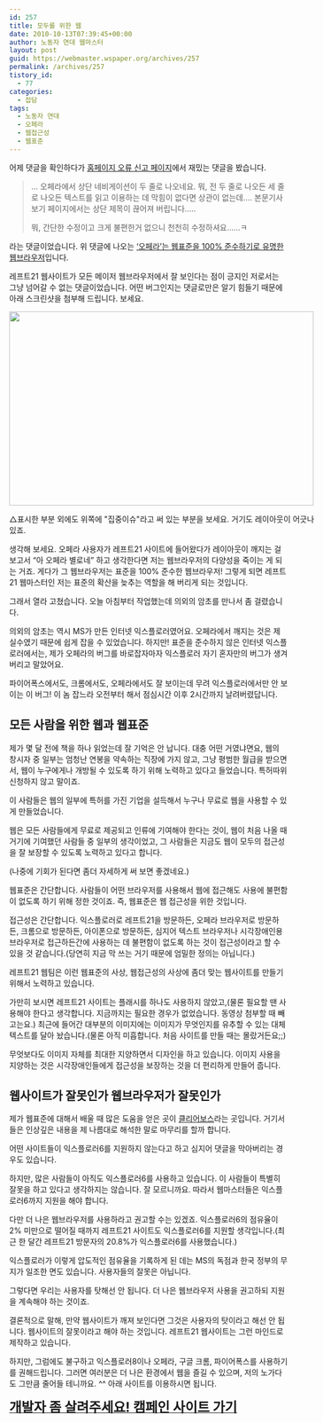 ```yaml
---
id: 257
title: 모두를 위한 웹
date: 2010-10-13T07:39:45+00:00
author: 노동자 연대 웹마스터
layout: post
guid: https://webmaster.wspaper.org/archives/257
permalink: /archives/257
tistory_id:
  - 77
categories:
  - 잡담
tags:
  - 노동자 연대
  - 오페라
  - 웹접근성
  - 웹표준
---
```

어제 댓글을 확인하다가 <a href="/10" target="_blank" class="broken_link">홈페이지 오류 신고 페이지</a>에서 재밌는 댓글을 봤습니다. 

> &#8230; 오페라에서 상단 네비게이션이 두 줄로 나오네요. 뭐, 전 두 줄로 나오든 세 줄로 나오든 텍스트를 읽고 이용하는 데 막힘이 없다면 상관이 없는데&#8230;. 본문기사 보기 페이지에서는 상단 제목이 끊어져 버립니다&#8230;..
> 
> 뭐, 간단한 수정이고 크게 불편한거 없으니 천천히 수정하셔요&#8230;&#8230;ㅋ

라는 댓글이었습니다. 위 댓글에 나오는 <a href="http://www.opera.com/" target="_blank">‘오페라’는 웹표준을 100% 준수하기로 유명한 웹브라우저</a>입니다.

레프트21 웹사이트가 모든 메이저 웹브라우저에서 잘 보인다는 점이 긍지인 저로서는 그냥 넘어갈 수 없는 댓글이었습니다. 어떤 버그인지는 댓글로만은 알기 힘들기 때문에 아래 스크린샷을 첨부해 드립니다. 보세요.

<div style="width: 560px" class="wp-caption aligncenter">
  <img src="https://webmaster.wspaper.org/wp-content/uploads/1/cfile24.uf.1721C44E4D0847862861F8.png" width="550" height="350" alt="" />
  
  <p class="wp-caption-text">
    △표시한 부분 외에도 위쪽에 "집중이슈"라고 써 있는 부분을 보세요. 거기도 레이아웃이 어긋나 있죠.
  </p>
</div>

생각해 보세요. 오페라 사용자가 레프트21 사이트에 들어왔다가 레이아웃이 깨지는 걸 보고서 “아 오페라 별로네” 하고 생각한다면 저는 웹브라우저의 다양성을 죽이는 게 되는 거죠. 게다가 그 웹브라우저는 표준을 100% 준수한 웹브라우저! 그렇게 되면 레프트21 웹마스터인 저는 표준의 확산을 늦추는 역할을 해 버리게 되는 것입니다.

그래서 열라 고쳤습니다. 오늘 아침부터 작업했는데 의외의 암초를 만나서 좀 걸렸습니다.

의외의 암초는 역시 MS가 만든 인터넷 익스플로러였어요. 오페라에서 깨지는 것은 제 실수였기 때문에 쉽게 잡을 수 있었습니다. 하지만! 표준을 준수하지 않은 인터넷 익스플로러에서는, 제가 오페라의 버그를 바로잡자마자 익스플로러 자기 혼자만의 버그가 생겨버리고 말았어요.

파이어폭스에서도, 크롬에서도, 오페라에서도 잘 보이는데 무려 익스플로러에서만 안 보이는 이 버그! 이 놈 잡느라 오전부터 해서 점심시간 이후 2시간까지 날려버렸답니다.

## 모든 사람을 위한 웹과 웹표준

제가 몇 달 전에 책을 하나 읽었는데 잘 기억은 안 납니다. 대충 어떤 거였냐면요, 웹의 창시자 중 일부는 엄청난 연봉을 약속하는 직장에 가지 않고, 그냥 평범한 월급을 받으면서, 웹이 누구에게나 개방될 수 있도록 하기 위해 노력하고 있다고 들었습니다. 특허따위 신청하지 않고 말이죠.

이 사람들은 웹의 일부에 특허를 가진 기업을 설득해서 누구나 무료로 웹을 사용할 수 있게 만들었습니다.

웹은 모든 사람들에게 무료로 제공되고 인류에 기여해야 한다는 것이, 웹이 처음 나올 때 거기에 기여했던 사람들 중 일부의 생각이었고, 그 사람들은 지금도 웹이 모두의 접근성을 잘 보장할 수 있도록 노력하고 있다고 합니다.

(나중에 기회가 된다면 좀더 자세하게 써 보면 좋겠네요.)

웹표준은 간단합니다. 사람들이 어떤 브라우저를 사용해서 웹에 접근해도 사용에 불편함이 없도록 하기 위해 정한 것이죠. 즉, 웹표준은 웹 접근성을 위한 것입니다.

접근성은 간단합니다. 익스플로러로 레프트21을 방문하든, 오페라 브라우저로 방문하든, 크롬으로 방문하든, 아이폰으로 방문하든, 심지어 텍스트 브라우저나 시각장애인용 브라우저로 접근하든간에 사용하는 데 불편함이 없도록 하는 것이 접근성이라고 할 수 있을 것 같습니다.(당연히 지금 막 쓰는 거기 때문에 엄밀한 정의는 아닙니다.)

레프트21 웹팀은 이런 웹표준의 사상, 웹접근성의 사상에 좀더 맞는 웹사이트를 만들기 위해서 노력하고 있습니다.

가만히 보시면 레프트21 사이트는 플래시를 하나도 사용하지 않았고,(물론 필요할 땐 사용해야 한다고 생각합니다. 지금까지는 필요한 경우가 없었습니다. 동영상 첨부할 때 빼고는요.) 최근에 들어간 대부분의 이미지에는 이미지가 무엇인지를 유추할 수 있는 대체 텍스트를 달아 놨습니다.(물론 아직 미흡합니다. 처음 사이트를 만들 때는 몰랐거든요;;)

무엇보다도 이미지 자체를 최대한 지양하면서 디자인을 하고 있습니다. 이미지 사용을 지양하는 것은 시각장애인들에게 접근성을 보장하는 것을 더 편리하게 만들어 줍니다.

## 웹사이트가 잘못인가 웹브라우저가 잘못인가

제가 웹표준에 대해서 배울 때 많은 도움을 얻은 곳이 <a href="http://www.clearboth.org/" target="_blank">클리어보스</a>라는 곳입니다. 거기서 들은 인상깊은 내용을 제 나름대로 해석한 말로 마무리를 할까 합니다.

어떤 사이트들이 익스플로러6를 지원하지 않는다고 하고 심지어 댓글을 막아버리는 경우도 있습니다. 

하지만, 많은 사람들이 아직도 익스플로러6를 사용하고 있습니다. 이 사람들이 특별히 잘못을 하고 있다고 생각하지는 않습니다. 잘 모르니까요. 따라서 웹마스터들은 익스플로러6까지 지원을 해야 합니다. 

다만 더 나은 웹브라우저를 사용하라고 권고할 수는 있겠죠. 익스플로러6의 점유율이 2% 미만으로 떨어질 때까지 레프트21 사이트도 익스플로러6를 지원할 생각입니다.(최근 한 달간 레프트21 방문자의 20.8%가 익스플로러6를 사용했습니다.)

익스플로러가 이렇게 압도적인 점유율을 기록하게 된 데는 MS의 독점과 한국 정부의 무지가 일조한 면도 있습니다. 사용자들의 잘못은 아닙니다.

그렇다면 우리는 사용자를 탓해선 안 됩니다. 더 나은 웹브라우저 사용을 권고하되 지원을 계속해야 하는 것이죠.

결론적으로 말해, 만약 웹사이트가 깨져 보인다면 그것은 사용자의 탓이라고 해선 안 됩니다. 웹사이트의 잘못이라고 해야 하는 것입니다. 레프트21 웹사이트는 그런 마인드로 제작하고 있습니다.

하지만, 그럼에도 불구하고 익스플로러8이나 오페라, 구글 크롬, 파이어폭스를 사용하기를 권해드립니다. 그러면 여러분은 더 나은 환경에서 웹을 즐길 수 있으며, 저의 노가다도 그만큼 줄어들 테니까요. ^^ 아래 사이트를 이용하시면 됩니다.

<p style="text-align: center;">
  <meta http-equiv="content-type" content="text/html; charset=utf-8" />
  
  <a href="http://resistan.com/savethedeveloper/" target="_blank"><b><font class="Apple-style-span" size="5">개발자 좀 살려주세요! 캠페인 사이트 가기</font></b></a>
</p>